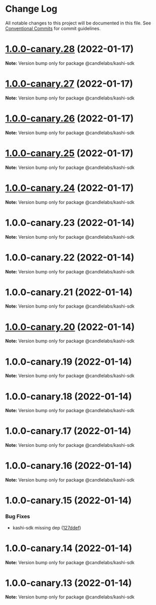# Change Log

All notable changes to this project will be documented in this file.
See [Conventional Commits](https://conventionalcommits.org) for commit guidelines.

# [1.0.0-canary.28](https://github.com/sushiswap/sdk/compare/@candlelabs/kashi-sdk@1.0.0-canary.27...@candlelabs/kashi-sdk@1.0.0-canary.28) (2022-01-17)

**Note:** Version bump only for package @candlelabs/kashi-sdk





# [1.0.0-canary.27](https://github.com/sushiswap/sdk/compare/@candlelabs/kashi-sdk@1.0.0-canary.26...@candlelabs/kashi-sdk@1.0.0-canary.27) (2022-01-17)

**Note:** Version bump only for package @candlelabs/kashi-sdk





# [1.0.0-canary.26](https://github.com/sushiswap/sdk/compare/@candlelabs/kashi-sdk@1.0.0-canary.25...@candlelabs/kashi-sdk@1.0.0-canary.26) (2022-01-17)

**Note:** Version bump only for package @candlelabs/kashi-sdk





# [1.0.0-canary.25](https://github.com/sushiswap/sdk/compare/@candlelabs/kashi-sdk@1.0.0-canary.24...@candlelabs/kashi-sdk@1.0.0-canary.25) (2022-01-17)

**Note:** Version bump only for package @candlelabs/kashi-sdk





# [1.0.0-canary.24](https://github.com/sushiswap/sdk/compare/@candlelabs/kashi-sdk@1.0.0-canary.23...@candlelabs/kashi-sdk@1.0.0-canary.24) (2022-01-17)

**Note:** Version bump only for package @candlelabs/kashi-sdk





# 1.0.0-canary.23 (2022-01-14)

**Note:** Version bump only for package @candlelabs/kashi-sdk





# 1.0.0-canary.22 (2022-01-14)

**Note:** Version bump only for package @candlelabs/kashi-sdk





# 1.0.0-canary.21 (2022-01-14)

**Note:** Version bump only for package @candlelabs/kashi-sdk





# [1.0.0-canary.20](https://github.com/sushiswap/sdk/compare/@candlelabs/kashi-sdk@1.0.0-canary.19...@candlelabs/kashi-sdk@1.0.0-canary.20) (2022-01-14)

**Note:** Version bump only for package @candlelabs/kashi-sdk





# 1.0.0-canary.19 (2022-01-14)

**Note:** Version bump only for package @candlelabs/kashi-sdk





# 1.0.0-canary.18 (2022-01-14)

**Note:** Version bump only for package @candlelabs/kashi-sdk





# 1.0.0-canary.17 (2022-01-14)

**Note:** Version bump only for package @candlelabs/kashi-sdk





# 1.0.0-canary.16 (2022-01-14)

**Note:** Version bump only for package @candlelabs/kashi-sdk





# 1.0.0-canary.15 (2022-01-14)


### Bug Fixes

* kashi-sdk missing dep ([127ddef](https://github.com/sushiswap/sdk/commit/127ddef4b196ac87d4c2fb34cd744ed39136cb38))





# 1.0.0-canary.14 (2022-01-14)

**Note:** Version bump only for package @candlelabs/kashi-sdk





# 1.0.0-canary.13 (2022-01-14)

**Note:** Version bump only for package @candlelabs/kashi-sdk
